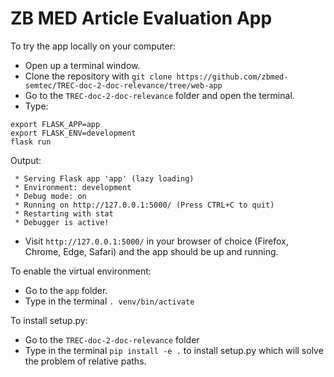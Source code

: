# ZB MED Article Evaluation App

To try the app locally on your computer:
- Open up a terminal window.
- Clone the repository with `git clone https://github.com/zbmed-semtec/TREC-doc-2-doc-relevance/tree/web-app`
- Go to the `TREC-doc-2-doc-relevance` folder and open the terminal.
- Type:
```
export FLASK_APP=app
export FLASK_ENV=development
flask run
```
Output:
```
 * Serving Flask app 'app' (lazy loading)
 * Environment: development
 * Debug mode: on
 * Running on http://127.0.0.1:5000/ (Press CTRL+C to quit)
 * Restarting with stat
 * Debugger is active!
```
- Visit `http://127.0.0.1:5000/` in your browser of choice (Firefox, Chrome, Edge, Safari) and the app should be up and running.

To enable the virtual environment:
- Go to the `app` folder.
- Type in the terminal `. venv/bin/activate`

To install setup.py:
- Go to the `TREC-doc-2-doc-relevance` folder
- Type in the terminal `pip install -e .` to install setup.py which will solve the problem of relative paths.
